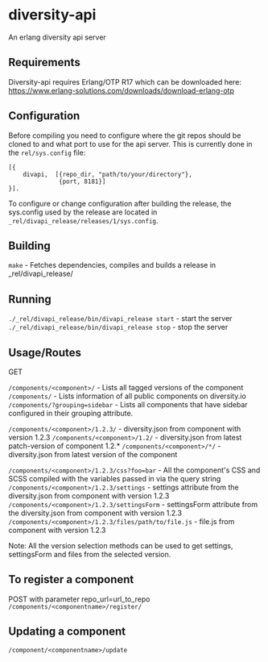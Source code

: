 diversity-api
=============

An erlang diversity api server

Requirements
------------

Diversity-api requires Erlang/OTP R17 which can be downloaded here:
https://www.erlang-solutions.com/downloads/download-erlang-otp

Configuration
-------------

Before compiling you need to configure where the git repos should be cloned to and
what port to use for the api server. This is currently done in the `rel/sys.config` file:

``` rel/sys.config
[{
    divapi,  [{repo_dir, "path/to/your/directory"},
              {port, 8181}]
}].
```

To configure or change configuration after building the release, the sys.config used by the release are located in
`_rel/divapi_release/releases/1/sys.config`.

Building
--------

`make` - Fetches dependencies, compiles and builds a release in _rel/divapi_release/

Running
-------

`./_rel/divapi_release/bin/divapi_release start` - start the server
`./_rel/divapi_release/bin/divapi_release stop`  - stop the server


Usage/Routes
------------

GET

`/components/<component>/` - Lists all tagged versions of the component
`/components/` - Lists information of all public components on diversity.io
`/components/?grouping=sidebar` - Lists all components that have sidebar configured in their grouping attribute.

`/components/<component>/1.2.3/` - diversity.json from component with version 1.2.3
`/components/<component>/1.2/` - diversity.json from latest patch-version of component 1.2.*
`/components/<component>/*/` - diversity.json from latest version of the component

`/components/<component>/1.2.3/css?foo=bar` - All the component's CSS and SCSS compiled with the variables passed in via the query string
`/components/<component>/1.2.3/settings` - settings attribute from the diversity.json from component with version 1.2.3
`/components/<component>/1.2.3/settingsForm` - settingsForm attribute from the diversity.json from component with version 1.2.3
`/components/<component>/1.2.3/files/path/to/file.js` - file.js from component with version 1.2.3

Note: All the version selection methods can be used to get settings, settingsForm and files from the selected version.


To register a component
-----------------------

POST with parameter repo_url=url_to_repo
`/components/<componentname>/register/`


Updating a component
-----------------------

`/component/<componentname>/update`

